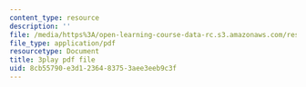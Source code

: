 ```yaml
---
content_type: resource
description: ''
file: /media/https%3A/open-learning-course-data-rc.s3.amazonaws.com/res-ll-005-mathematics-of-big-data-and-machine-learning-january-iap-2020/8cb55790e3d1236483753aee3eeb9c3f_hMUpevQzNzY.pdf
file_type: application/pdf
resourcetype: Document
title: 3play pdf file
uid: 8cb55790-e3d1-2364-8375-3aee3eeb9c3f
---
```

